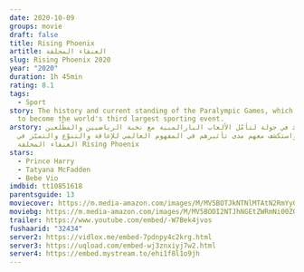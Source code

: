 ```yaml
---
date: 2020-10-09
groups: movie
draft: false
title: Rising Phoenix
artitle: العنقاء المحلقة
slug: Rising Phoenix 2020
year: "2020"
duration: 1h 45min
rating: 8.1
tags:
  - Sport
story: The history and current standing of the Paralympic Games, which has grown
  to become the world's third largest sporting event.
arstory: نصحبك في جولة لتأمّل الألعاب البارالمبية مع نخبة الرياضيين والمطّلعين
  واستكشف معهم مدى تأثيرهم في المفهوم العالمي للإعاقة والتنوّع والتميّز في
  العنقاء المحلقة Rising Phoenix
stars:
  - Prince Harry
  - Tatyana McFadden
  - Bebe Vio
imdbid: tt10851618
parentsguide: 13
moviecover: https://m.media-amazon.com/images/M/MV5BOTJkNTNlMTAtN2RmYy00YTFhLThlZDQtNDI5ZDlmMWYzNDJmXkEyXkFqcGdeQXVyMTkxNjUyNQ@@._V1_SY1000_CR0,0,675,1000_AL_.jpg
moviebg: https://m.media-amazon.com/images/M/MV5BODI2NTJhNGEtZWRmNi00ZGVhLWJkOGItMWY3MTY5Mzg0YzhmXkEyXkFqcGdeQXVyOTkwMzEzNTQ@._V1_SX1777_CR0,0,1777,743_AL_.jpg
trailer: https://www.youtube.com/embed/-W7Bek4jvos
fushaarid: "32434"
server2: https://vidlox.me/embed-7pdnpy4c2krg.html
server3: https://uqload.com/embed-wj3znxiyj7w2.html
server4: https://embed.mystream.to/ehi1f8l1o9jh
---
```

